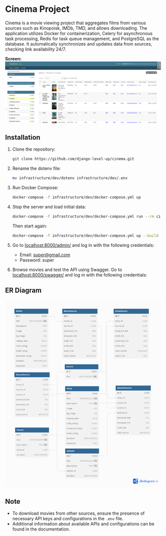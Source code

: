 # Cinema Project

Cinema is a movie viewing project that aggregates films from various sources such as Kinopoisk, IMDb, TMD, and allows downloading. The application utilizes Docker for containerization, Celery for asynchronous task processing, Redis for task queue management, and PostgreSQL as the database. It automatically synchronizes and updates data from sources, checking link availability 24/7.

**Screen:**
![Screen](SCREEN.png)

## Installation

1. Clone the repository:

    ```bash
    git clone https://github.com/django-level-up/cinema.git
    ```

2. Rename the dotenv file:

    ```bash
    mv infrastructure/dev/dotenv infrastructure/dev/.env
    ```

3. Run Docker Compose:

    ```bash
    docker-compose -f infrastructure/dev/docker-compose.yml up
    ```

4. Stop the server and load initial data:

    ```bash
    docker-compose -f infrastructure/dev/docker-compose.yml run --rm cinema_app_dev sh -c "python3 manage.py import_movies && python3 manage.py import_shows"
    ```

    Then start again:

    ```bash
    docker-compose -f infrastructure/dev/docker-compose.yml up --build
    ```

5. Go to [localhost:8000/admin/](http://localhost:8000/admin/) and log in with the following credentials:
   - Email: super@gmail.com
   - Password: super

6. Browse movies and test the API using Swagger. Go to [localhost:8000/swagger/](http://localhost:8000/swagger/) and log in with the following credentials:

## ER Diagram

![ER Diagram](ER.png)

## Note

- To download movies from other sources, ensure the presence of necessary API keys and configurations in the `.env` file.
- Additional information about available APIs and configurations can be found in the documentation.
